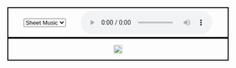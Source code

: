 <style>
.audio_select {
  display: flex;
  justify-content: space-evenly;
  align-items: center;
  padding-top: 6px;
  padding-bottom: 6px;
  border: 2px solid black;
}
.sheet_music {
  display: flex;
  justify-content: center;
  border: 2px solid black;
}
</style>
<body>
<div class="audio_select">
  <select onchange="document.getElementById('music').src = this.value">
   <option value="https://github.com/darluzmusic/low-brass-studio/raw/master/docs/assets/sd00.png">Sheet Music</option>
   <option value="https://github.com/darluzmusic/low-brass-studio/raw/master/docs/assets/sd01.png">Solo Guide</option>
   <option value="https://github.com/darluzmusic/low-brass-studio/raw/master/docs/assets/sd02.png">Roots</option>
   <option value="https://github.com/darluzmusic/low-brass-studio/raw/master/docs/assets/sd03.png">7ths to 3rds</option>
   <option value="https://github.com/darluzmusic/low-brass-studio/raw/master/docs/assets/sd04.png">1st 2 Notes</option>
   <option value="https://github.com/darluzmusic/low-brass-studio/raw/master/docs/assets/sd05.png">1st 3 Notes</option>
   <option value="https://github.com/darluzmusic/low-brass-studio/raw/master/docs/assets/sd06.png">Triads</option>
   </select>
  <audio controls>
    <source src="https://github.com/darluzmusic/low-brass-studio/raw/master/docs/assets/audio/sd.mp3" type="audio/mpeg">
    Your browser does not support the audio element.
   </audio>
</div>
<div class="sheet_music">
<p><img id="music" src="https://github.com/darluzmusic/low-brass-studio/raw/master/docs/assets/sd00.png" width="100%"></p>
</div>
</body>
